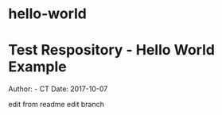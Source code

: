 # hello-world
Test Respository - Hello World Example
=======
Author: - CT
Date: 2017-10-07

edit from readme edit branch